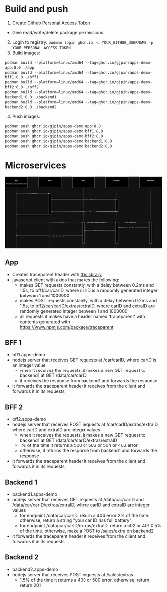 # Build and push
1. Create Github [Personal Access Token](https://github.com/settings/tokens/new)
  - Give read/write/delete package permissions
2. Login to registry: `podman login ghcr.io -u YOUR_GITHUB_USERNAME -p YOUR_PERSONAL_ACCESS_TOKEN`
3. Build images:
```
podman build --platform=linux/amd64 --tag=ghcr.io/gjpin/apps-demo-app:8.0 ./app
podman build --platform=linux/amd64 --tag=ghcr.io/gjpin/apps-demo-bff1:8.0 ./bff1
podman build --platform=linux/amd64 --tag=ghcr.io/gjpin/apps-demo-bff2:8.0 ./bff2
podman build --platform=linux/amd64 --tag=ghcr.io/gjpin/apps-demo-backend1:8.0 ./backend1
podman build --platform=linux/amd64 --tag=ghcr.io/gjpin/apps-demo-backend2:8.0 ./backend2
```
4. Push images:
```
podman push ghcr.io/gjpin/apps-demo-app:8.0
podman push ghcr.io/gjpin/apps-demo-bff1:8.0
podman push ghcr.io/gjpin/apps-demo-bff2:8.0
podman push ghcr.io/gjpin/apps-demo-backend1:8.0
podman push ghcr.io/gjpin/apps-demo-backend2:8.0
```

# Microservices

![diagram](apps-demo.drawio.png)

## App
- Creates traceparent header with [this library](https://www.npmjs.com/package/traceparent)
- javascript client with axios that makes the following:
  - makes GET requests constantly, with a delay between 0.2ms and 1.5s, to bff1/car/carID, where carID is a randomly generated integer between 1 and 1000000
  - makes POST requests constantly, with a delay between 0.2ms and 1.5s, to bff2/car/carID/extras/extraID, where carID and extraID are randomly generated integer between 1 and 1000000
  - all requests it makes have a header named 'traceparent' with contents generated with https://www.npmjs.com/package/traceparent

## BFF 1
- bff1.apps-demo
- nodejs server that receives GET requests at /car/carID, where carID is an integer value
  - when it receives the requests, it makes a new GET request to backend1 at GET /data/car/carID
  - it receives the response from backend1 and forwards the response
- it forwards the traceparent header it receives from the client and forwards it in its requests

## BFF 2
- bff2.apps-demo
- nodejs server that receives POST requests at /car/carID/extras/extraID, where carID and extraID are integer values
  - when it receives the requests, it makes a new GET request to backend1 at GET /data/car/carID/extras/extraID
  - 1% of the time it returns a 500 or 503 or 504 or 403 error
  - otherwise, it returns the response from backend1 and forwards the response
- it forwards the traceparent header it receives from the client and forwards it in its requests

## Backend 1
- backend1.apps-demo
- nodejs server that receives GET requests at /data/car/carID and /data/car/carID/extras/extraID, where carID and extraID are integer values
  - for endpoint /data/car/carID, return a 404 error 2% of the time. otherwise, return a string "your car ID has full battery"
  - for endpoint /data/car/carID/extras/extraID, return a 502 or 401 0.5% of the time. otherwise, make a POST to /sales/extra on backend2
- it forwards the traceparent header it receives from the client and forwards it in its requests

## Backend 2
- backend2.apps-demo
- nodejs server that receives POST requests at /sales/extras
  - 1.5% of the time it returns a 400 or 500 error. otherwise, return return 201